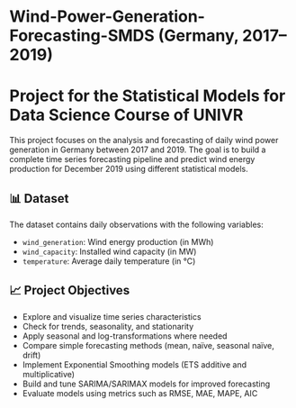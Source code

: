 # Wind-Power-Generation-Forecasting-SMDS (Germany, 2017–2019)
# Project for the Statistical Models for Data Science Course of UNIVR

This project focuses on the analysis and forecasting of daily wind power generation in Germany between 2017 and 2019. 
The goal is to build a complete time series forecasting pipeline and predict wind energy production for December 2019 using different statistical models.

## 📊 Dataset

The dataset contains daily observations with the following variables:
- `wind_generation`: Wind energy production (in MWh)
- `wind_capacity`: Installed wind capacity (in MW)
- `temperature`: Average daily temperature (in °C)

## 📈 Project Objectives

- Explore and visualize time series characteristics
- Check for trends, seasonality, and stationarity
- Apply seasonal and log-transformations where needed
- Compare simple forecasting methods (mean, naïve, seasonal naïve, drift)
- Implement Exponential Smoothing models (ETS additive and multiplicative)
- Build and tune SARIMA/SARIMAX models for improved forecasting
- Evaluate models using metrics such as RMSE, MAE, MAPE, AIC
